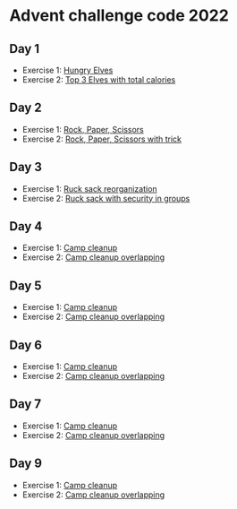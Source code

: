 # Advent challenge code 2022

## Day 1

- Exercise 1: [Hungry Elves](./day1/hungryelves/README.md)
- Exercise 2: [Top 3 Elves with total calories](./day1/topthreeelves/README.md)

## Day 2

- Exercise 1: [Rock, Paper, Scissors](./day2/rockpaperscissors/README.md)
- Exercise 2: [Rock, Paper, Scissors with trick](./day2/rockpaperscissorstricked/README.md)

## Day 3

- Exercise 1: [Ruck sack reorganization](./day3/rucksackreorganization/README.md)
- Exercise 2: [Ruck sack with security in groups](./day3/rucksackwithsecurity/README.md)

## Day 4

- Exercise 1: [Camp cleanup](./day4/campcleanup/README.md)
- Exercise 2: [Camp cleanup overlapping](./day4/campcleanupoverlap/README.md)

## Day 5

- Exercise 1: [Camp cleanup](./day5/supplystacks/README.md)
- Exercise 2: [Camp cleanup overlapping](./day5/supplystacksmultiple/README.md)

## Day 6

- Exercise 1: [Camp cleanup](./day6/tuningtrouble/README.md)
- Exercise 2: [Camp cleanup overlapping](./day6/lookmessages/README.md)

## Day 7

- Exercise 1: [Camp cleanup](./day7/nospaceleft/README.md)
- Exercise 2: [Camp cleanup overlapping](./day7/deletefiles/README.md)

## Day 9

- Exercise 1: [Camp cleanup](./day9/ropebridge/README.md)
- Exercise 2: [Camp cleanup overlapping](./day9/largerrope/README.md)